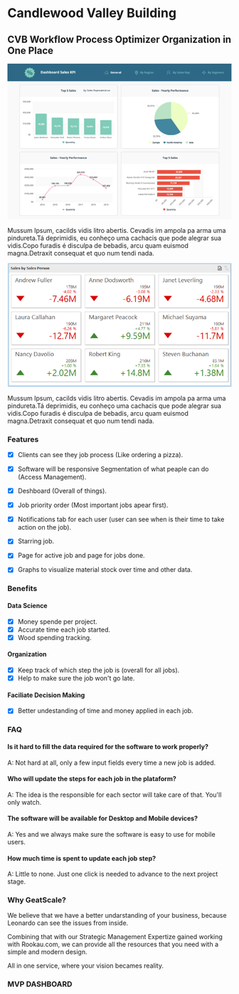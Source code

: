 # Candlewood Valley Building

## CVB Workflow Process Optimizer            Organization in One Place

![](<.gitbook/assets/image (2).png>)

Mussum Ipsum, cacilds vidis litro abertis. Cevadis im ampola pa arma uma pindureta.Tá deprimidis, eu conheço uma cachacis que pode alegrar sua vidis.Copo furadis é disculpa de bebadis, arcu quam euismod magna.Detraxit consequat et quo num tendi nada.



![](.gitbook/assets/image.png)

Mussum Ipsum, cacilds vidis litro abertis. Cevadis im ampola pa arma uma pindureta.Tá deprimidis, eu conheço uma cachacis que pode alegrar sua vidis.Copo furadis é disculpa de bebadis, arcu quam euismod magna.Detraxit consequat et quo num tendi nada.

### Features

* [x] Clients can see they job process (Like ordering a pizza).
* [x] Software will be responsive Segmentation of what peaple can do (Access Management).
* [x] Deshboard (Overall of things).
* [x] Job priority order (Most important jobs apear first).
* [x] Notifications tab for each user (user can see when is their time to take action on the job).
* [x] Starring job.
* [x] Page for active job and page for jobs done.
* [x] Graphs to visualize material stock over time and other data.



### Benefits

#### Data Science

* [x] Money spende per project.
* [x] Accurate time each job started.
* [x] Wood spending tracking.

#### Organization

* [x] Keep track of which step the job is (overall for all jobs).
* [x] Help to make sure the job won't go late.

#### Faciliate Decision Making

* [x] Better undestanding of time and money applied in each job.



### FAQ

#### Is it hard to fill the data required for the software to work properly?

A: Not hard at all, only a few input fields every time a new job is added.

#### Who will update the steps for each job in the plataform?

A: The idea is the responsible for each sector will take care of that. You'll only watch.

#### The software will be available for Desktop and Mobile devices?

A: Yes and we always make sure the software is easy to use for mobile users.

#### How much time is spent to update each job step?

A: Little to none. Just one click is needed to advance to the next project stage.



### Why GeatScale?

We believe that we have a better undarstanding of your business, because Leonardo can see the issues from inside.&#x20;

Combining that with our Strategic Management Expertize gained working with Rookau.com, we can provide all the resources that you need with a simple and modern design.



All in one service, where your vision becames reality.



### MVP DASHBOARD

